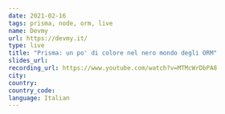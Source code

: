 ```yaml
---
date: 2021-02-16
tags: prisma, node, orm, live
name: Devmy
url: https://devmy.it/
type: live
title: "Prisma: un po' di colore nel nero mondo degli ORM"
slides_url:
recording_url: https://www.youtube.com/watch?v=MTMcWrDbPA8
city:
country:
country_code:
language: Italian
---
```

